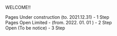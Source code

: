 WELCOME!!
  
Pages Under construction (to. 2021.12.31) - 1 Step  
Pages Open Limited - (from. 2022. 01. 01  ) - 2 Step  
Open (To be notice) - 3 Step  
